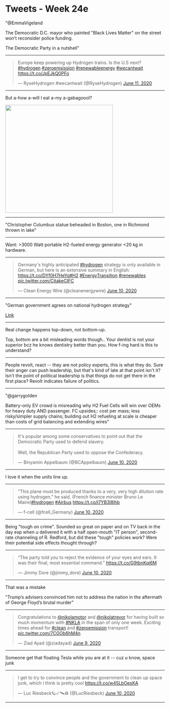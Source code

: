 # Tweets - Week 24e

"@EmmaVigeland

The Democratic D.C. mayor who painted "Black Lives Matter" on the
street won’t reconsider police funding.

The Democratic Party in a nutshell"

---

<blockquote class="twitter-tweet"><p lang="en" dir="ltr">Europe keep powering up Hydrogen trains. Is the U.S next? <a href="https://twitter.com/hashtag/hydrogen?src=hash&amp;ref_src=twsrc%5Etfw">#hydrogen</a> <a href="https://twitter.com/hashtag/zeroemsission?src=hash&amp;ref_src=twsrc%5Etfw">#zeroemsission</a> <a href="https://twitter.com/hashtag/renewableenergy?src=hash&amp;ref_src=twsrc%5Etfw">#renewableenergy</a> <a href="https://twitter.com/hashtag/wecantwait?src=hash&amp;ref_src=twsrc%5Etfw">#wecantwait</a> <a href="https://t.co/JpEJkQ0PFo">https://t.co/JpEJkQ0PFo</a></p>&mdash; RyseHydrogen #wecantwait (@RyseHydrogen) <a href="https://twitter.com/RyseHydrogen/status/1270949760913100801?ref_src=twsrc%5Etfw">June 11, 2020</a></blockquote> <script async src="https://platform.twitter.com/widgets.js" charset="utf-8"></script>

---

But a-how a-will I eat a-my a-gabagoool?

<img width="340" src="https://pbs.twimg.com/media/EaNGbDvXYAYMBT9?format=jpg&name=360x360"/>

---

"Christopher Columbus statue beheaded in Boston, one in Richmond thrown in lake"

---

Want: >3000 Watt portable H2-fueled energy generator <20 kg in hardware.

---

<blockquote class="twitter-tweet"><p lang="en" dir="ltr">Germany&#39;s highly anticipated <a href="https://twitter.com/hashtag/hydrogen?src=hash&amp;ref_src=twsrc%5Etfw">#hydrogen</a> strategy is only available in German, but here is an extensive summary in English: <a href="https://t.co/DYf0H7HeYq">https://t.co/DYf0H7HeYq</a><a href="https://twitter.com/hashtag/H2?src=hash&amp;ref_src=twsrc%5Etfw">#H2</a> <a href="https://twitter.com/hashtag/EnergyTransition?src=hash&amp;ref_src=twsrc%5Etfw">#EnergyTransition</a> <a href="https://twitter.com/hashtag/renewables?src=hash&amp;ref_src=twsrc%5Etfw">#renewables</a> <a href="https://t.co/CitakeCIFC">pic.twitter.com/CitakeCIFC</a></p>&mdash; Clean Energy Wire (@cleanenergywire) <a href="https://twitter.com/cleanenergywire/status/1270810465980100610?ref_src=twsrc%5Etfw">June 10, 2020</a></blockquote> <script async src="https://platform.twitter.com/widgets.js" charset="utf-8"></script>

---

"German government agrees on national hydrogen strategy"

[Link](https://www.ctvnews.ca/sci-tech/german-government-agrees-on-national-hydrogen-strategy-1.4977792)

---

Real change happens top-down, not bottom-up.

Top, bottom are a bit misleading words though.. Your dentist is not
your superior bcz he knows dentistry better than you. How f-ing hard
is this to understand?

---

People revolt, react -- they are not policy experts, this is what they
do. Sure their anger can push leadership, but that's kind of late at
that point isn't it? Isn't the point of political leadership is that
things do not get there in the first place? Revolt indicates failure
of politics.

---

"@garrygolden

Battery-only EV crowd is misreading why H2 Fuel Cells will win over
OEMs for heavy duty AND passenger. FC upsides;: cost per mass; less
risky/simpler supply chains; building out H2 refueling at scale is
cheaper than costs of grid balancing and extending wires"

---

<blockquote class="twitter-tweet"><p lang="en" dir="ltr">It&#39;s popular among some conservatives to point out that the Democratic Party used to defend slavery.<br><br>Well, the Republican Party used to oppose the Confederacy.</p>&mdash; Binyamin Appelbaum (@BCAppelbaum) <a href="https://twitter.com/BCAppelbaum/status/1270793657998815232?ref_src=twsrc%5Etfw">June 10, 2020</a></blockquote> <script async src="https://platform.twitter.com/widgets.js" charset="utf-8"></script>

---

I love it when the units line up.

---

<blockquote class="twitter-tweet"><p lang="en" dir="ltr">&quot;This plane must be produced thanks to a very, very high dilution rate using hydrogen,&quot; he said. (French finance minister Bruno Le Maire)<a href="https://twitter.com/hashtag/hydrogen?src=hash&amp;ref_src=twsrc%5Etfw">#hydrogen</a> <a href="https://twitter.com/hashtag/Airbus?src=hash&amp;ref_src=twsrc%5Etfw">#Airbus</a> <a href="https://t.co/I7YB3l8lhb">https://t.co/I7YB3l8lhb</a></p>&mdash; f-cell (@fcell_Germany) <a href="https://twitter.com/fcell_Germany/status/1270641436334194688?ref_src=twsrc%5Etfw">June 10, 2020</a></blockquote> <script async src="https://platform.twitter.com/widgets.js" charset="utf-8"></script>

---

Being "tough on crime". Sounded so great on paper and on TV back in
the day esp when u delivered it with a half open-mouth "IT person",
second-rate channeling of R. Redford, but did these "tough" policies
work? Were their potential side effects thought through?

---

<blockquote class="twitter-tweet"><p lang="en" dir="ltr">“The party told you to reject the evidence of your eyes and ears. It was their final, most essential command.” <a href="https://t.co/G9tbnKqi6M">https://t.co/G9tbnKqi6M</a></p>&mdash; Jimmy Dore (@jimmy_dore) <a href="https://twitter.com/jimmy_dore/status/1270744027365642241?ref_src=twsrc%5Etfw">June 10, 2020</a></blockquote> <script async src="https://platform.twitter.com/widgets.js" charset="utf-8"></script>

----

That was a mistake

"Trump’s advisers convinced him not to address the nation in the
aftermath of George Floyd’s brutal murder"

---

<blockquote class="twitter-tweet"><p lang="en" dir="ltr">Congratulations to <a href="https://twitter.com/nikolamotor?ref_src=twsrc%5Etfw">@nikolamotor</a> and <a href="https://twitter.com/nikolatrevor?ref_src=twsrc%5Etfw">@nikolatrevor</a> for having built so much momentum with <a href="https://twitter.com/hashtag/NKLA?src=hash&amp;ref_src=twsrc%5Etfw">#NKLA</a> in the span of only one week. Exciting times ahead for <a href="https://twitter.com/hashtag/clean?src=hash&amp;ref_src=twsrc%5Etfw">#clean</a> and <a href="https://twitter.com/hashtag/zeroemission?src=hash&amp;ref_src=twsrc%5Etfw">#zeroemission</a> transport! <a href="https://t.co/7CGOb6hM4n">pic.twitter.com/7CGOb6hM4n</a></p>&mdash; Ziad Ayad (@ziadayad) <a href="https://twitter.com/ziadayad/status/1270295512160391171?ref_src=twsrc%5Etfw">June 9, 2020</a></blockquote> <script async src="https://platform.twitter.com/widgets.js" charset="utf-8"></script>

---

Someone get that floating Tesla while you are at it -- cuz u know, space junk

---

<blockquote class="twitter-tweet"><p lang="en" dir="ltr">I get to try to convince people and the government to clean up space junk, which i think is pretty cool <a href="https://t.co/w45LbOesKA">https://t.co/w45LbOesKA</a></p>&mdash; Luc Riesbeck🪐☄️🛰♻️ (@LucRiesbeck) <a href="https://twitter.com/LucRiesbeck/status/1270709511104409600?ref_src=twsrc%5Etfw">June 10, 2020</a></blockquote> <script async src="https://platform.twitter.com/widgets.js" charset="utf-8"></script>

---

